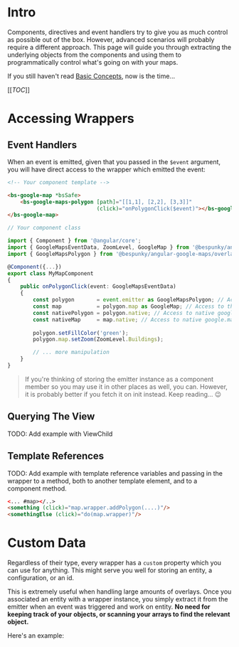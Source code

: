# Intro
Components, directives and event handlers try to give you as much control as possible out of the box. However, advanced scenarios will probably require a different approach. This page will guide you through extracting the underlying objects from the components and using them to programmatically control what's going on with your maps.

If you still haven't read [Basic Concepts](/Basic-Concepts), now is the time...

[[_TOC_]]

# Accessing Wrappers

## Event Handlers
When an event is emitted, given that you passed in the `$event` argument, you will have direct access to the wrapper  which emitted the event:

```html
<!-- Your component template -->

<bs-google-map *bsSafe>
    <bs-google-maps-polygon [path]="[[1,1], [2,2], [3,3]]"
                            (click)="onPolygonClick($event)"></bs-google-maps-polygon>
</bs-google-map>
```

```typescript
// Your component class

import { Component } from '@angular/core';
import { GoogleMapsEventData, ZoomLevel, GoogleMap } from '@bespunky/angular-google-maps/core';
import { GoogleMapsPolygon } from '@bespunky/angular-google-maps/overlays';

@Component({...})
export class MyMapComponent
{
    public onPolygonClick(event: GoogleMapsEventData)
    {
        const polygon       = event.emitter as GoogleMapsPolygon; // Access emitting polygon
        const map           = polygon.map as GoogleMap; // Access to the containing map instance
        const nativePolygon = polygon.native; // Access to native google.maps.Polygon object
        const nativeMap     = map.native; // Access to native google.maps.Map object
       
        polygon.setFillColor('green');
        polygon.map.setZoom(ZoomLevel.Buildings);

        // ... more manipulation
    }
}
```

> If you're thinking of storing the emitter instance as a component member so you may use it in other places as well, you can. However, it is probably better if you fetch it on init instead. Keep reading... 😉

## Querying The View
TODO: Add example with ViewChild

## Template References
TODO: Add example with template reference variables and passing in the wrapper to a method, both to another template element, and to a component method.

```html
<... #map></..>
<something (click)="map.wrapper.addPolygon(....)"/>
<somethingElse (click)="do(map.wrapper)"/>
```

# Custom Data
Regardless of their type, every wrapper has a `custom` property which you can use for anything. This might serve you well for storing an entity, a configuration, or an id.

This is extremely useful when handling large amounts of overlays. Once you associated an entity with a wrapper instance, you simply extract it from the emitter when an event was triggered and work on entity. **No need for keeping track of your objects, or scanning your arrays to find the relevant object.**

Here's an example:
